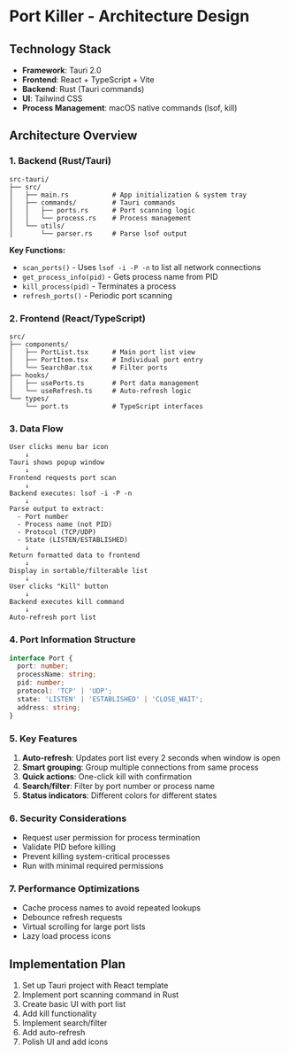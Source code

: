 # Port Killer - Architecture Design

## Technology Stack
- **Framework**: Tauri 2.0
- **Frontend**: React + TypeScript + Vite
- **Backend**: Rust (Tauri commands)
- **UI**: Tailwind CSS
- **Process Management**: macOS native commands (lsof, kill)

## Architecture Overview

### 1. Backend (Rust/Tauri)
```
src-tauri/
├── src/
│   ├── main.rs           # App initialization & system tray
│   ├── commands/         # Tauri commands
│   │   ├── ports.rs      # Port scanning logic
│   │   └── process.rs    # Process management
│   └── utils/
│       └── parser.rs     # Parse lsof output
```

**Key Functions:**
- `scan_ports()` - Uses `lsof -i -P -n` to list all network connections
- `get_process_info(pid)` - Gets process name from PID
- `kill_process(pid)` - Terminates a process
- `refresh_ports()` - Periodic port scanning

### 2. Frontend (React/TypeScript)
```
src/
├── components/
│   ├── PortList.tsx      # Main port list view
│   ├── PortItem.tsx      # Individual port entry
│   └── SearchBar.tsx     # Filter ports
├── hooks/
│   ├── usePorts.ts       # Port data management
│   └── useRefresh.ts     # Auto-refresh logic
└── types/
    └── port.ts           # TypeScript interfaces
```

### 3. Data Flow
```
User clicks menu bar icon
    ↓
Tauri shows popup window
    ↓
Frontend requests port scan
    ↓
Backend executes: lsof -i -P -n
    ↓
Parse output to extract:
  - Port number
  - Process name (not PID)
  - Protocol (TCP/UDP)
  - State (LISTEN/ESTABLISHED)
    ↓
Return formatted data to frontend
    ↓
Display in sortable/filterable list
    ↓
User clicks "Kill" button
    ↓
Backend executes kill command
    ↓
Auto-refresh port list
```

### 4. Port Information Structure
```typescript
interface Port {
  port: number;
  processName: string;
  pid: number;
  protocol: 'TCP' | 'UDP';
  state: 'LISTEN' | 'ESTABLISHED' | 'CLOSE_WAIT';
  address: string;
}
```

### 5. Key Features
1. **Auto-refresh**: Updates port list every 2 seconds when window is open
2. **Smart grouping**: Group multiple connections from same process
3. **Quick actions**: One-click kill with confirmation
4. **Search/filter**: Filter by port number or process name
5. **Status indicators**: Different colors for different states

### 6. Security Considerations
- Request user permission for process termination
- Validate PID before killing
- Prevent killing system-critical processes
- Run with minimal required permissions

### 7. Performance Optimizations
- Cache process names to avoid repeated lookups
- Debounce refresh requests
- Virtual scrolling for large port lists
- Lazy load process icons

## Implementation Plan
1. Set up Tauri project with React template
2. Implement port scanning command in Rust
3. Create basic UI with port list
4. Add kill functionality
5. Implement search/filter
6. Add auto-refresh
7. Polish UI and add icons